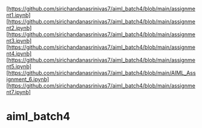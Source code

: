 
[https://github.com/sirichandanasrinivas7/aiml_batch4/blob/main/assignment1.ipynb]
[https://github.com/sirichandanasrinivas7/aiml_batch4/blob/main/assignment2.ipynb]
[https://github.com/sirichandanasrinivas7/aiml_batch4/blob/main/assignment3.ipynb]
[https://github.com/sirichandanasrinivas7/aiml_batch4/blob/main/assignment4.ipynb]
[https://github.com/sirichandanasrinivas7/aiml_batch4/blob/main/assignment5.ipynb]
[https://github.com/sirichandanasrinivas7/aiml_batch4/blob/main/AIML_Assignment_6.ipynb]
[https://github.com/sirichandanasrinivas7/aiml_batch4/blob/main/assignment7.ipynb]
# aiml_batch4
